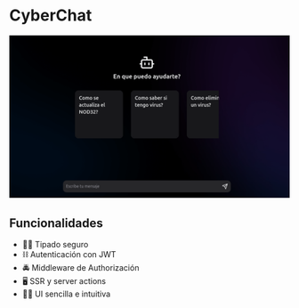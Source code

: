 # CyberChat
![Imagen de la izquierda](./public/cover.png)
## Funcionalidades
- 👌🏻 Tipado seguro
- ⛓️ Autenticación con JWT 
- 🚔 Middleware de Authorización
- 🖥️ SSR y server actions
- 💅🏻 UI sencilla e intuitiva
